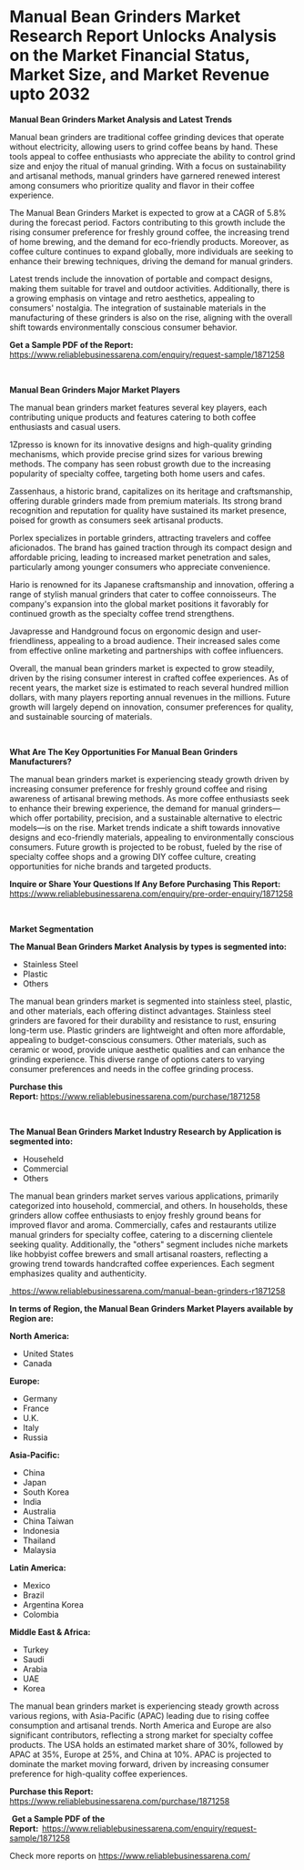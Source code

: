 <p><h1>Manual Bean Grinders Market Research Report Unlocks Analysis on the Market Financial Status, Market Size, and Market Revenue upto 2032</h1></p><p><strong>Manual Bean Grinders Market Analysis and Latest Trends</strong></p>
<p><p>Manual bean grinders are traditional coffee grinding devices that operate without electricity, allowing users to grind coffee beans by hand. These tools appeal to coffee enthusiasts who appreciate the ability to control grind size and enjoy the ritual of manual grinding. With a focus on sustainability and artisanal methods, manual grinders have garnered renewed interest among consumers who prioritize quality and flavor in their coffee experience.</p><p>The Manual Bean Grinders Market is expected to grow at a CAGR of 5.8% during the forecast period. Factors contributing to this growth include the rising consumer preference for freshly ground coffee, the increasing trend of home brewing, and the demand for eco-friendly products. Moreover, as coffee culture continues to expand globally, more individuals are seeking to enhance their brewing techniques, driving the demand for manual grinders.</p><p>Latest trends include the innovation of portable and compact designs, making them suitable for travel and outdoor activities. Additionally, there is a growing emphasis on vintage and retro aesthetics, appealing to consumers' nostalgia. The integration of sustainable materials in the manufacturing of these grinders is also on the rise, aligning with the overall shift towards environmentally conscious consumer behavior.</p></p>
<p><strong>Get a Sample PDF of the Report:&nbsp;</strong> <a href="https://www.reliablebusinessarena.com/enquiry/request-sample/1871258?utm_campaign=3558&utm_medium=2&utm_source=Github&utm_content=ia&utm_term=05042025&utm_id=manual-bean-grinders">https://www.reliablebusinessarena.com/enquiry/request-sample/1871258</a></p>
<p>&nbsp;</p>
<p><strong>Manual Bean Grinders Major Market Players</strong></p>
<p><p>The manual bean grinders market features several key players, each contributing unique products and features catering to both coffee enthusiasts and casual users. </p><p>1Zpresso is known for its innovative designs and high-quality grinding mechanisms, which provide precise grind sizes for various brewing methods. The company has seen robust growth due to the increasing popularity of specialty coffee, targeting both home users and cafes.</p><p>Zassenhaus, a historic brand, capitalizes on its heritage and craftsmanship, offering durable grinders made from premium materials. Its strong brand recognition and reputation for quality have sustained its market presence, poised for growth as consumers seek artisanal products.</p><p>Porlex specializes in portable grinders, attracting travelers and coffee aficionados. The brand has gained traction through its compact design and affordable pricing, leading to increased market penetration and sales, particularly among younger consumers who appreciate convenience.</p><p>Hario is renowned for its Japanese craftsmanship and innovation, offering a range of stylish manual grinders that cater to coffee connoisseurs. The company's expansion into the global market positions it favorably for continued growth as the specialty coffee trend strengthens.</p><p>Javapresse and Handground focus on ergonomic design and user-friendliness, appealing to a broad audience. Their increased sales come from effective online marketing and partnerships with coffee influencers.</p><p>Overall, the manual bean grinders market is expected to grow steadily, driven by the rising consumer interest in crafted coffee experiences. As of recent years, the market size is estimated to reach several hundred million dollars, with many players reporting annual revenues in the millions. Future growth will largely depend on innovation, consumer preferences for quality, and sustainable sourcing of materials.</p></p>
<p>&nbsp;</p>
<p><strong>What Are The Key Opportunities For Manual Bean Grinders Manufacturers?</strong></p>
<p><p>The manual bean grinders market is experiencing steady growth driven by increasing consumer preference for freshly ground coffee and rising awareness of artisanal brewing methods. As more coffee enthusiasts seek to enhance their brewing experience, the demand for manual grinders—which offer portability, precision, and a sustainable alternative to electric models—is on the rise. Market trends indicate a shift towards innovative designs and eco-friendly materials, appealing to environmentally conscious consumers. Future growth is projected to be robust, fueled by the rise of specialty coffee shops and a growing DIY coffee culture, creating opportunities for niche brands and targeted products.</p></p>
<p><strong>Inquire or Share Your Questions If Any Before Purchasing This Report:</strong> <a href="https://www.reliablebusinessarena.com/enquiry/pre-order-enquiry/1871258?utm_campaign=3558&utm_medium=2&utm_source=Github&utm_content=ia&utm_term=05042025&utm_id=manual-bean-grinders">https://www.reliablebusinessarena.com/enquiry/pre-order-enquiry/1871258</a></p>
<p>&nbsp;</p>
<p><strong>Market Segmentation</strong></p>
<p><strong>The Manual Bean Grinders Market Analysis by types is segmented into:</strong></p>
<p><ul><li>Stainless Steel</li><li>Plastic</li><li>Others</li></ul></p>
<p><p>The manual bean grinders market is segmented into stainless steel, plastic, and other materials, each offering distinct advantages. Stainless steel grinders are favored for their durability and resistance to rust, ensuring long-term use. Plastic grinders are lightweight and often more affordable, appealing to budget-conscious consumers. Other materials, such as ceramic or wood, provide unique aesthetic qualities and can enhance the grinding experience. This diverse range of options caters to varying consumer preferences and needs in the coffee grinding process.</p></p>
<p><strong>Purchase this Report:&nbsp;</strong><a href="https://www.reliablebusinessarena.com/purchase/1871258?utm_campaign=3558&utm_medium=2&utm_source=Github&utm_content=ia&utm_term=05042025&utm_id=manual-bean-grinders">https://www.reliablebusinessarena.com/purchase/1871258</a></p>
<p>&nbsp;</p>
<p><strong>The Manual Bean Grinders Market Industry Research by Application is segmented into:</strong></p>
<p><ul><li>Househeld</li><li>Commercial</li><li>Others</li></ul></p>
<p><p>The manual bean grinders market serves various applications, primarily categorized into household, commercial, and others. In households, these grinders allow coffee enthusiasts to enjoy freshly ground beans for improved flavor and aroma. Commercially, cafes and restaurants utilize manual grinders for specialty coffee, catering to a discerning clientele seeking quality. Additionally, the "others" segment includes niche markets like hobbyist coffee brewers and small artisanal roasters, reflecting a growing trend towards handcrafted coffee experiences. Each segment emphasizes quality and authenticity.</p></p>
<p><a href="https://www.reliablebusinessarena.com/manual-bean-grinders-r1871258?utm_campaign=3558&utm_medium=2&utm_source=Github&utm_content=ia&utm_term=05042025&utm_id=manual-bean-grinders">&nbsp;https://www.reliablebusinessarena.com/manual-bean-grinders-r1871258</a></p>
<p><strong>In terms of Region, the Manual Bean Grinders Market Players available by Region are:</strong></p>
<p>
    <p> <strong> North America: </strong>
        <ul>
            <li>United States</li>
            <li>Canada</li>
        </ul>
        </p> 
    <p> <strong> Europe: </strong>
        <ul>
            <li>Germany</li>
            <li>France</li>
            <li>U.K.</li>
            <li>Italy</li>
            <li>Russia</li>
        </ul>
        </p> 
    <p> <strong> Asia-Pacific: </strong>
        <ul>
            <li>China</li>
            <li>Japan</li>
            <li>South Korea</li>
            <li>India</li>
            <li>Australia</li>
            <li>China Taiwan</li>
            <li>Indonesia</li>
            <li>Thailand</li>
            <li>Malaysia</li>
        </ul>
        </p> 
    <p> <strong> Latin America: </strong>
        <ul>
            <li>Mexico</li>
            <li>Brazil</li>
            <li>Argentina Korea</li>
            <li>Colombia</li>
        </ul>
        </p> 
    <p> <strong> Middle East & Africa: </strong>
        <ul>
            <li>Turkey</li>
            <li>Saudi</li>
            <li>Arabia</li>
            <li>UAE</li>
            <li>Korea</li>
        </ul>
    </p>
    </p>
<p><p>The manual bean grinders market is experiencing steady growth across various regions, with Asia-Pacific (APAC) leading due to rising coffee consumption and artisanal trends. North America and Europe are also significant contributors, reflecting a strong market for specialty coffee products. The USA holds an estimated market share of 30%, followed by APAC at 35%, Europe at 25%, and China at 10%. APAC is projected to dominate the market moving forward, driven by increasing consumer preference for high-quality coffee experiences.</p></p>
<p><strong>Purchase this Report: </strong><a href="https://www.reliablebusinessarena.com/purchase/1871258?utm_campaign=3558&utm_medium=2&utm_source=Github&utm_content=ia&utm_term=05042025&utm_id=manual-bean-grinders">https://www.reliablebusinessarena.com/purchase/1871258</a></p>
<p>&nbsp;<strong>Get a Sample PDF of the Report:&nbsp;&nbsp;</strong><a href="https://www.reliablebusinessarena.com/enquiry/request-sample/1871258?utm_campaign=3558&utm_medium=2&utm_source=Github&utm_content=ia&utm_term=05042025&utm_id=manual-bean-grinders">https://www.reliablebusinessarena.com/enquiry/request-sample/1871258</a></p>
<p><strong></strong></p>
<p>Check more reports on <a href="https://www.reliablebusinessarena.com/?utm_campaign=3558&utm_medium=2&utm_source=Github&utm_content=ia&utm_term=05042025&utm_id=manual-bean-grinders">https://www.reliablebusinessarena.com/</a></p>
